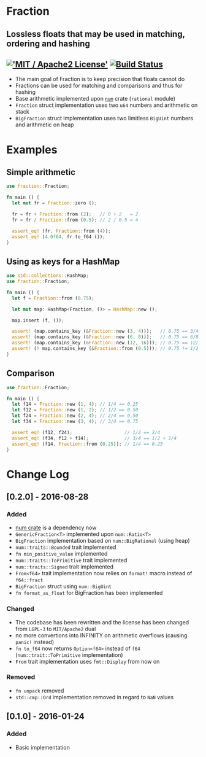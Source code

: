 # Fraction
Lossless floats that may be used in matching, ordering and hashing
------
[!['MIT / Apache2 License'](https://img.shields.io/badge/License-MIT%20/%20Apache2-blue.svg)]() [![Build Status](https://travis-ci.org/dnsl48/fraction.svg?branch=master)](https://travis-ci.org/dnsl48/fraction)
------
 * The main goal of Fraction is to keep precision that floats cannot do
 * Fractions can be used for matching and comparisons and thus for hashing
 * Base arithmetic implemented upon [`num`](http://rust-num.github.io/num/num/index.html) crate (`rational` module)
 * `Fraction` struct implementation uses two `u64` numbers and arithmetic on stack
 * `BigFraction` struct implementation uses two limitless `BigUint` numbers and arithmetic on heap

# Examples

## Simple arithmetic
```rust
use fraction::Fraction;

fn main () {
  let mut fr = Fraction::zero ();

  fr = fr + Fraction::from (2);   // 0 + 2   = 2
  fr = fr / Fraction::from (0.5); // 2 / 0.5 = 4

  assert_eq! (fr, Fraction::from (4));
  assert_eq! (4.0f64, fr.to_f64 ());
}
```

## Using as keys for a HashMap
```rust
use std::collections::HashMap;
use fraction::Fraction;

fn main () {
  let f = Fraction::from (0.75);

  let mut map: HashMap<Fraction, ()> = HashMap::new ();

  map.insert (f, ());

  assert! (map.contains_key (&Fraction::new (3, 4)));   // 0.75 == 3/4
  assert! (map.contains_key (&Fraction::new (6, 8)));   // 0.75 == 6/8
  assert! (map.contains_key (&Fraction::new (12, 16))); // 0.75 == 12/16
  assert! (! map.contains_key (&Fraction::from (0.5))); // 0.75 != 1/2
}
```

## Comparison
```rust
use fraction::Fraction;

fn main () {
  let f14 = Fraction::new (1, 4); // 1/4 == 0.25
  let f12 = Fraction::new (1, 2); // 1/2 == 0.50
  let f24 = Fraction::new (2, 4); // 2/4 == 0.50
  let f34 = Fraction::new (3, 4); // 3/4 == 0.75

  assert_eq! (f12, f24);                   // 1/2 == 2/4
  assert_eq! (f34, f12 + f14);             // 3/4 == 1/2 + 1/4
  assert_eq! (f14, Fraction::from (0.25)); // 1/4 == 0.25
}
```


# Change Log


## [0.2.0] - 2016-08-28
### Added
- [num crate](https://crates.io/crates/num) is a dependency now
- `GenericFraction<T>` implemented upon `num::Ratio<T>`
- `BigFraction` implementation based on `num::BigRational` (using heap)
- `num::traits::Bounded` trait implemented
- `fn min_positive_value` implemented
- `num::traits::ToPrimitive` trait implemented
- `num::traits::Signed` trait implemented
- `From<f64>` trait implementation now relies on `format!` macro instead of `f64::fract`
- `BigFraction` struct using `num::BigUint`
- `fn format_as_float` for BigFraction has been implemented

### Changed
- The codebase has been rewritten and the license has been changed from `LGPL-3` to `MIT/Apache2` dual
- no more convertions into INFINITY on arithmetic overflows (causing `panic!` instead)
- `fn to_f64` now returns `Option<f64>` instead of `f64` (`num::trait::ToPrimitive` implementation)
- `From` trait implementation uses `fmt::Display` from now on

### Removed
- `fn unpack` removed
- `std::cmp::Ord` implementation removed in regard to `NaN` values


## [0.1.0] - 2016-01-24
### Added
- Basic implementation
